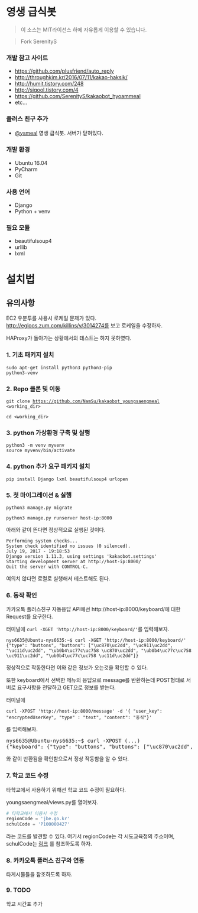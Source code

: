 # 영생 급식봇
> 이 소스는 MIT라이선스 하에 자유롭게 이용할 수 있습니다.

> Fork SerenityS 

### 개발 참고 사이트
* https://github.com/plusfriend/auto_reply
* http://throughkim.kr/2016/07/11/kakao-haksik/
* http://humit.tistory.com/248
* http://sigool.tistory.com/4
* https://github.com/SerenityS/kakaobot_hyoammeal
* etc...

### 플러스 친구 추가
* [@ysmeal](http://pf.kakao.com/_UxcCxlxl) 영생 급식봇. 서버가 닫혀있다.

### 개발 환경
* Ubuntu 16.04 
* PyCharm
* Git

### 사용 언어
* Django
* Python + venv

### 필요 모듈
* beautifulsoup4
* urllib
* lxml

# 설치법
## 유의사항
EC2 우분투를 사용시 로케일 문제가 있다.
http://egloos.zum.com/killins/v/3014274를 보고 로케일을 수정하자.

HAProxy가 돌아가는 상황에서의 테스트는 하지 못하였다.
### 1. 기초 패키지 설치
<code>sudo apt-get install python3 python3-pip python3-venv</code>
### 2. Repo 클론 및 이동
<code>git clone https://github.com/NamSu/kakaobot_youngsaengmeal <working_dir> </code>

<code>cd <working_dir></code>
### 3. python 가상환경 구축 및 실행
<pre><code>python3 -m venv myvenv
source myvenv/bin/activate
</code></pre>
### 4. python 추가 요구 패키지 설치
<code>pip install Django lxml beautifulsoup4 urlopen</code>
### 5. 첫 마이그레이션 & 실행
<code>python3 manage.py migrate</code>

<code>python3 manage.py runserver host-ip:8000</code>

아래와 같이 뜬다면 정상적으로 실행된 것이다.
<pre><code>Performing system checks...
System check identified no issues (0 silenced).
July 19, 2017 - 19:18:53
Django version 1.11.3, using settings 'kakaobot.settings'
Starting development server at http://host-ip:8000/
Quit the server with CONTROL-C.</code></pre>
여의치 않다면 로컬로 실행해서 테스트해도 된다.
### 6. 동작 확인
카카오톡 플러스친구 자동응답 API에선 http://host-ip:8000/keyboard/에 대한 Request를 요구한다.

터미널에 <code>curl -XGET 'http://host-ip:8000/keyboard/'</code>를 입력해보자.
<pre><code>nys6635@Ubuntu-nys6635:~$ curl -XGET 'http://host-ip:8000/keyboard/'
{"type": "buttons", "buttons": ["\uc870\uc2dd", "\uc911\uc2dd", "\uc11d\uc2dd", "\ub0b4\uc77c\uc758 \uc870\uc2dd", "\ub0b4\uc77c\uc758 \uc911\uc2dd", "\ub0b4\uc77c\uc758 \uc11d\uc2dd"]}</code></pre>
정상적으로 작동한다면 이와 같은 정보가 오는것을 확인할 수 있다.

또한 keyboard에서 선택한 메뉴의 응답으로 message를 반환하는데 POST형태로 서버로 요구사항을 전달하고  GET으로 정보를 받는다.
 
터미널에 
```
curl -XPOST 'http://host-ip:8000/message' -d '{ "user_key": "encryptedUserKey", "type" : "text", "content": "중식"}'
```
  를 입력해보자.
  
  <pre>nys6635@Ubuntu-nys6635:~$ curl -XPOST (...)
{"keyboard": {"type": "buttons", "buttons": ["\uc870\uc2dd", "\uc911\uc2dd", "\uc11d\uc2dd", "\ub0b4\uc77c\uc758 \uc870\uc2dd", "\ub0b4\uc77c\uc758 \uc911\uc2dd", "\ub0b4\uc77c\uc758 \uc11d\uc2dd"]}, "message": {"text": "07\uc6d4 19\uc77c \uc218\uc694\uc77c \uc911\uc2dd \uba54\ub274\uc785\ub2c8\ub2e4. \n \n\ub098\ubb3c\ube44\ube54\ubc25/\uc57d\uace0\ucd94\uc7a5\n\uac10\uc790\ub41c\uc7a5\uad6d\n\uc18c\uc13</pre>
와 같이 반환됨을 확인함으로서 정상 작동함을 알 수 있다.
### 7. 학교 코드 수정
타학교에서 사용하기 위해선 학교 코드 수정이 필요하다.

youngsaengmeal/views.py를 열어보자.
```python
# 타학교에서 이용시 수정
regionCode = 'jbe.go.kr'
schulCode = 'P100000427'
```
라는 코드를 발견할 수 있다.
여기서 regionCode는 각 시도교육청의 주소이며, schulCode는 [링크](http://weezzle.tistory.com/559) 를 참조하도록 하자.
  
### 8. 카카오톡 플러스 친구와 연동
타게시물들을 참조하도록 하자.

### 9. TODO
학교 시간표 추가
